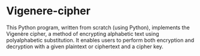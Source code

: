 # Vigenere-cipher
This Python program, written from scratch (using Python), implements the Vigenère cipher, a method of encrypting alphabetic text using polyalphabetic substitution. It enables users to perform both encryption and decryption with a given plaintext or ciphertext and a cipher key.
